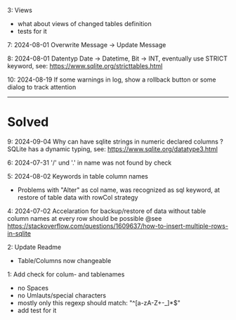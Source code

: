 3: Views
  * what about views of changed tables definition
  * tests for it

7: 2024-08-01 Overwrite Message -> Update Message

8: 2024-08-01 Datentyp Date -> Datetime, Bit -> INT, eventually use STRICT keyword,
   see: https://www.sqlite.org/stricttables.html

10: 2024-08-19 If some warnings in log, show a rollback button or some dialog to track attention
  
________________________________________________________________________________

# Solved

9: 2024-09-04 Why can have sqlite strings in numeric declared columns ?
   SQLite has a dynamic typing, see: https://www.sqlite.org/datatype3.html

6: 2024-07-31 '/' und '.' in name was not found by check

5: 2024-08-02 Keywords in table column names
  * Problems with "Alter" as col name, was recognized as sql keyword, at restore of table data with rowCol strategy

4: 2024-07-02 Accelaration for backup/restore of data without table column names at every row should be possible
   @see https://stackoverflow.com/questions/1609637/how-to-insert-multiple-rows-in-sqlite

2: Update Readme
  * Table/Columns now changeable

1: Add check for colum- and tablenames
  * no Spaces
  * no Umlauts/special characters
  * mostly only this regexp should match: "^[a-zA-Z+-_]*$"
  * add test for it


 
